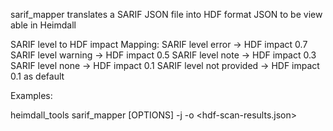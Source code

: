   sarif_mapper translates a SARIF JSON file into HDF format JSON to be viewable in Heimdall

SARIF level to HDF impact Mapping:
  SARIF level error -> HDF impact 0.7
  SARIF level warning -> HDF impact 0.5
  SARIF level note -> HDF impact 0.3
  SARIF level none -> HDF impact 0.1
  SARIF level not provided -> HDF impact 0.1 as default

Examples:

  heimdall_tools sarif_mapper [OPTIONS] -j <sarif-results-json> -o <hdf-scan-results.json>
